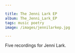 ```yaml
---

title: The Jenni Lark EP
album: The_Jenni_Lark_EP
tags: music poetry
image: /images/jennilarkep.jpg

---
```


Five recordings for Jenni Lark.
